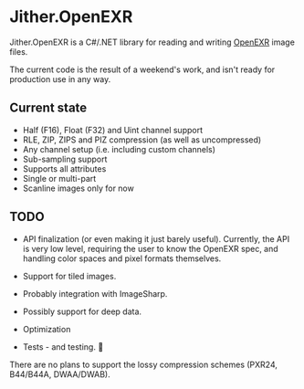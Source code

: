 # Jither.OpenEXR

Jither.OpenEXR is a C#/.NET library for reading and writing [OpenEXR](https://openexr.com/) image files.

The current code is the result of a weekend's work, and isn't ready for production use in any way.

Current state
-------------
* Half (F16), Float (F32) and Uint channel support
* RLE, ZIP, ZIPS and PIZ compression (as well as uncompressed)
* Any channel setup (i.e. including custom channels)
* Sub-sampling support
* Supports all attributes
* Single or multi-part
* Scanline images only for now

TODO
----
* API finalization (or even making it just barely useful). Currently, the API is very low level, requiring the user to know the OpenEXR spec, and handling color spaces and pixel formats themselves.

* Support for tiled images.

* Probably integration with ImageSharp.

* Possibly support for deep data.

* Optimization

* Tests - and testing. 🤪

There are no plans to support the lossy compression schemes (PXR24, B44/B44A, DWAA/DWAB).
